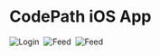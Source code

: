 # CodePath iOS App

![Login](http://i.imgur.com/cHpJe2T.gif)&nbsp;&nbsp;![Feed](http://i.imgur.com/rOo1c5J.gif)&nbsp;&nbsp;![Feed](http://i.imgur.com/cHpJe2T.gif)




